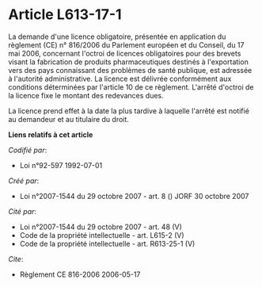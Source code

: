 # Article L613-17-1

La demande d'une licence obligatoire, présentée en application du règlement (CE) n° 816/2006 du Parlement européen et du
Conseil, du 17 mai 2006, concernant l'octroi de licences obligatoires pour des brevets visant la fabrication de produits
pharmaceutiques destinés à l'exportation vers des pays connaissant des problèmes de santé publique, est adressée à l'autorité
administrative. La licence est délivrée conformément aux conditions déterminées par l'article 10 de ce règlement. L'arrêté
d'octroi de la licence fixe le montant des redevances dues.

La licence prend effet à la date la plus tardive à laquelle l'arrêté est notifié au demandeur et au titulaire du droit.

**Liens relatifs à cet article**

_Codifié par_:

  - Loi n°92-597 1992-07-01

_Créé par_:

  - Loi n°2007-1544 du 29 octobre 2007 - art. 8 () JORF 30 octobre 2007

_Cité par_:

  - Loi n°2007-1544 du 29 octobre 2007 - art. 48 (V)
  - Code de la propriété intellectuelle - art. L615-2 (V)
  - Code de la propriété intellectuelle - art. R613-25-1 (V)

_Cite_:

  - Règlement CE  816-2006 2006-05-17
